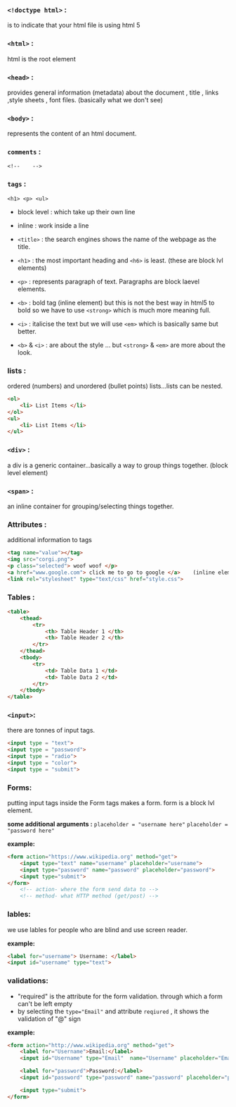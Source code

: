 ### `<!doctype html>` : 

is to indicate that your html file is using html 5

### `<html>` : 
html is the root element

### `<head>` : 

provides general information (metadata) about the document , title , links ,style sheets , font files.
         (basically what we don't see)

### `<body>` : 
represents the content of an html document.            

### `comments` : 

`<!--    -->`

### `tags` :

`<h1> <p> <ul>`

- block level : which take up their own line
- inline : work inside a line

- `<title>` : the search engines shows the name of the webpage as the title. 

- `<h1>` : the most important heading and `<h6>` is least. (these are block lvl elements)

- `<p>` : represents paragraph of text. Paragraphs are block laevel elements.

- `<b>` : bold tag (inline element) but this is not the best way in html5 to bold 
      so we have to use `<strong>` which is much more meaning full.

- `<i>` : italicise the text but we will use `<em>` which is basically same but better.

- `<b>` & `<i>` : are about the style ... but `<strong>` & `<em>` are more about the look.

### lists : 

ordered (numbers) and unordered (bullet points) lists...lists can be nested.
```html
<ol>
    <li> List Items </li>
</ol>
<ul>
    <li> List Items </li>
</ul>
```
### `<div>` : 

a div is a generic container...basically a way to group things together. (block level element)

### `<span>` : 
an inline container for grouping/selecting things together.

### Attributes : 

additional information to tags 
```html
<tag name="value"></tag>
<img src="corgi.png">
<p class="selected"> woof woof </p>
<a href="www.google.com"> click me to go to google </a>    (inline element)
<link rel="stylesheet" type="text/css" href="style.css">
```
### Tables :
```html
<table>
    <thead>
        <tr>
            <th> Table Header 1 </th>
            <th> Table Header 2 </th>
        </tr>
    </thead>
    <tbody>    
        <tr>
            <td> Table Data 1 </td>
            <td> Table Data 2 </td>
        </tr>
    </tbody>    
</table>
```
### `<input>`: 
there are tonnes of input tags.
```html
<input type = "text">
<input type = "password">
<input type = "radio">
<input type = "color">
<input type = "submit">
```
### Forms: 

putting input tags inside the Form tags makes a form. form is a block lvl element.

**some additional arguments :**
    `placeholder = "username here"`
    `placeholder = "password here"`

**example:**
```html
<form action="https://www.wikipedia.org" method="get">
	<input type="text" name="username" placeholder="username">
	<input type="password" name="password" placeholder="password">
	<input type="submit">
</form>
    <!-- action- where the form send data to -->
    <!-- method- what HTTP method (get/post) -->
```
### lables: 

we use lables for people who are blind and use screen reader.

**example:**

```html
<label for="username"> Username: </label>
<input id="username" type="text">
```

### validations: 
- "required" is the attribute for the form validation. through which a form can't be left empty
- by selecting the `type="Email"` and attribute `reqiured` , it shows the validation of "@" sign

**example:**
```html
<form action="http://www.wikipedia.org" method="get">
    <label for="Username">Email:</label>
    <input id="Username" type="Email"  name="Username" placeholder="Email" required>

    <label for="password">Password:</label>
    <input id="password" type="password" name="password" placeholder="password" required>

    <input type="submit">
</form>
```



